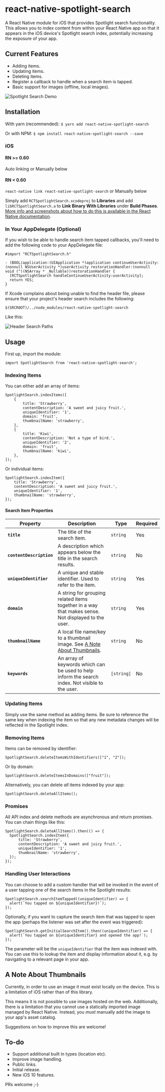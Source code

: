 # react-native-spotlight-search

A React Native module for iOS that provides Spotlight search functionality. This allows you to index content from within your React Native app so that it appears in the iOS device's Spotlight search index, potentially increasing the exposure of your app.

## Current Features

* Adding items.
* Updating items.
* Deleting items.
* Register a callback to handle when a search item is tapped.
* Basic support for images (offline, local images).

![Spotlight Search Demo](http://i.imgur.com/tbI3yAs.gif)

## Installation

With yarn (recommended):
`$ yarn add react-native-spotlight-search`

Or with NPM:
`$ npm install react-native-spotlight-search --save`

### iOS

#### RN >= 0.60
Auto linking or Manually below

#### RN < 0.60
`react-native link react-native-spotlight-search` or Manually below

Simply add `RCTSpotlightSearch.xcodeproj` to **Libraries** and add `libRCTSpotlightSearch.a` to **Link Binary With Libraries** under **Build Phases**. [More info and screenshots about how to do this is available in the React Native documentation](http://facebook.github.io/react-native/docs/linking-libraries-ios.html#content).

### In Your AppDelegate (Optional)

If you wish to be able to handle search item tapped callbacks, you'll need to add the following code to your AppDelegate file:

```
#import "RCTSpotlightSearch.h"

- (BOOL)application:(UIApplication *)application continueUserActivity:(nonnull NSUserActivity *)userActivity restorationHandler:(nonnull void (^)(NSArray * _Nullable))restorationHandler {
  [RCTSpotlightSearch handleContinueUserActivity:userActivity];
  return YES;
}
```

If Xcode complains about being unable to find the header file, please ensure that your project's header search includes the following:

`$(SRCROOT)/../node_modules/react-native-spotlight-search`

Like this:

![Header Search Paths](http://i.imgur.com/r69EMcQ.png)

## Usage

First up, import the module:

```import SpotlightSearch from 'react-native-spotlight-search';```

### Indexing Items

You can either add an array of items:

```
SpotlightSearch.indexItems([
    {
        title: 'Strawberry',
        contentDescription: 'A sweet and juicy fruit.',
        uniqueIdentifier: '1',
        domain: 'fruit',
        thumbnailName: 'strawberry',
    },
    {
        title: 'Kiwi',
        contentDescription: 'Not a type of bird.',
        uniqueIdentifier: '2',
        domain: 'fruit',
        thumbnailName: 'kiwi',
    },
]);
```

Or individual items:

```
SpotlightSearch.indexItem({
    title: 'Strawberry',
    contentDescription: 'A sweet and juicy fruit.',
    uniqueIdentifier: '1',
    thumbnailName: 'strawberry',
});
```

#### Search Item Properties

| Property | Description | Type | Required |
|---|----|---|---|
|**`title`**|The title of the search item.|`string`|Yes|
|**`contentDescription`**|A description which appears below the title in the search results.|`string`|No|
|**`uniqueIdentifier`**|A unique and stable identifier. Used to refer to the item. |`string`|Yes|
|**`domain`**|A string for grouping related items together in a way that makes sense. Not displayed to the user. |`string`|Yes|
|**`thumbnailName`**|A local file name/key to a thumbnail image. See [A Note About Thumbnails](#a-note-about-thumbnails).|`string`|No|
|**`keywords`**|An array of keywords which can be used to help inform the search index. Not visible to the user.|`[string]`|No|

### Updating Items

Simply use the same method as adding items. Be sure to reference the same key when indexing the item so that any new metadata changes will be reflected in the Spotlight index.

### Removing Items

Items can be removed by identifier:

```
SpotlightSearch.deleteItemsWithIdentifiers(["1", "2"]);
```

Or by domain:

```
SpotlightSearch.deleteItemsInDomains(["fruit"]);
```

Alternatively, you can delete _all_ items indexed by your app:

```
SpotlightSearch.deleteAllItems();
```

### Promises

All API index and delete methods are asynchronous and return promises. You can chain things like this:

```
SpotlightSearch.deleteAllItems().then(() => {
  SpotlightSearch.indexItem({
      title: 'Strawberry',
      contentDescription: 'A sweet and juicy fruit.',
      uniqueIdentifier: '1',
      thumbnailName: 'strawberry',
  });
});
```

### Handling User Interactions

You can choose to add a custom handler that will be invoked in the event of a user tapping one of the search items in the Spotlight results:

```
SpotlightSearch.searchItemTapped((uniqueIdentifier) => {
  alert(`You tapped on ${uniqueIdentifier}!`);
});
```

Optionally, if you want to capture the search item that was tapped to open the app (perhaps the listener was set after the event was triggered):

```
SpotlightSearch.getInitialSearchItem().then((uniqueIdentifier) => {
  alert(`You tapped on ${uniqueIdentifier} and opened the app!`);
});

```

The parameter will be the ```uniqueIdentifier``` that the item was indexed with. You can use this to lookup the item and display information about it, e.g. by navigating to a relevant page in your app.

## A Note About Thumbnails

Currently, in order to use an image it must exist locally on the device. This is a limitation of iOS rather than of this library.

This means it is not possible to use images hosted on the web. Additionally, there is a limitation that you cannot use a statically imported image managed by React Native. Instead, you _must_ manually add the image to your app's asset catalog.

Suggestions on how to improve this are welcome!

## To-do

* Support additional built in types (location etc).
* Improve image handling.
* Public links.
* Initial release.
* New iOS 10 features.

PRs welcome ;-)
